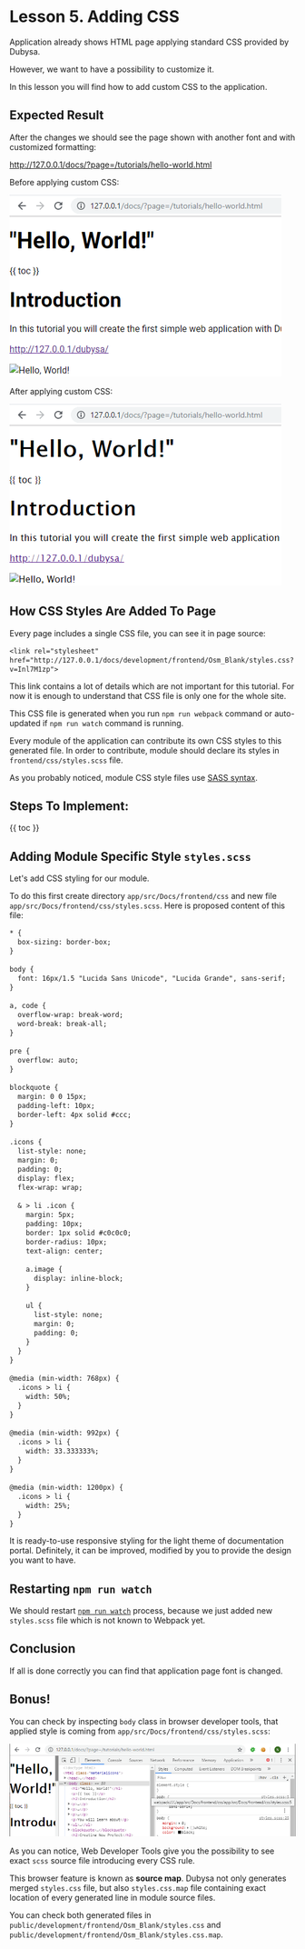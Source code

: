 # Lesson 5. Adding CSS #

Application already shows HTML page applying standard CSS provided by Dubysa.

However, we want to have a possibility to customize it.

In this lesson you will find how to add custom CSS to the application.

Expected Result
----------------------------------------

After the changes we should see the page shown with another font and with customized formatting:

<http://127.0.0.1/docs/?page=/tutorials/hello-world.html>

Before applying custom CSS:

![Before applying custom CSS](04-displaying-html-content.png)

After applying custom CSS:

![After applying custom CSS](05-adding-css.png)

How CSS Styles Are Added To Page
----------------------------------------

Every page includes a single CSS file, you can see it in page source:

	<link rel="stylesheet" href="http://127.0.0.1/docs/development/frontend/Osm_Blank/styles.css?v=Inl7M1zp">

This link contains a lot of details which are not important for this tutorial. For now it is enough to understand that CSS file is only one for the whole site.

This CSS file is generated when you run `npm run webpack` command or auto-updated if `npm run watch` command is running. 

Every module of the application can contribute its own CSS styles to this generated file. In order to contribute, module should declare its styles in `frontend/css/styles.scss` file.   

As you probably noticed, module CSS style files use [SASS syntax](https://sass-lang.com/).

Steps To Implement:
----------------------------------------

{{ toc }}

## Adding Module Specific Style `styles.scss` 

Let's add CSS styling for our module.

To do this first create directory `app/src/Docs/frontend/css` and new file 
`app/src/Docs/frontend/css/styles.scss`. Here is proposed content of this file:

    * {
      box-sizing: border-box;
    }
    
    body {
      font: 16px/1.5 "Lucida Sans Unicode", "Lucida Grande", sans-serif;
    }
    
    a, code {
      overflow-wrap: break-word;
      word-break: break-all;
    }
    
    pre {
      overflow: auto;
    }
    
    blockquote {
      margin: 0 0 15px;
      padding-left: 10px;
      border-left: 4px solid #ccc;
    }
    
    .icons {
      list-style: none;
      margin: 0;
      padding: 0;
      display: flex;
      flex-wrap: wrap;
    
      & > li .icon {
        margin: 5px;
        padding: 10px;
        border: 1px solid #c0c0c0;
        border-radius: 10px;
        text-align: center;
    
        a.image {
          display: inline-block;
        }
    
        ul {
          list-style: none;
          margin: 0;
          padding: 0;
        }
      }
    }
    
    @media (min-width: 768px) {
      .icons > li {
        width: 50%;
      }
    }
    
    @media (min-width: 992px) {
      .icons > li {
        width: 33.333333%;
      }
    }
    
    @media (min-width: 1200px) {
      .icons > li {
        width: 25%;
      }
    }

It is ready-to-use responsive styling for the light theme of documentation portal. 
Definitely, it can be improved, modified by you to provide the design you want to have.

## Restarting `npm run watch`

We should restart [`npm run watch`](../../php-development/dubysa-console-commands#npm-run-watch) process,
because we just added new `styles.scss` file which is not known to Webpack yet.

Conclusion
----------------------------------------

If all is done correctly you can find that application page font is changed. 

Bonus!
----------------------------------------

You can check by inspecting `body` class in browser developer tools, that applied style is coming 
from `app/src/Docs/frontend/css/styles.scss`:

![Adding CSS](05-applied-module-css.png)

As you can notice, Web Developer Tools give you the possibility to see exact `scss` source file introducing every CSS rule. 

This browser feature is known as **source map**. Dubysa not only generates merged `styles.css` file, but also `styles.css.map` file containing exact location of every generated line in module source files. 

You can check both generated files in  
`public/development/frontend/Osm_Blank/styles.css` and `public/development/frontend/Osm_Blank/styles.css.map`. 
